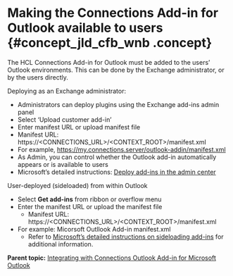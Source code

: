 # Making the Connections Add-in for Outlook available to users {#concept_jld_cfb_wnb .concept}

The HCL Connections Add-in for Outlook must be added to the users’ Outlook environments. This can be done by the Exchange administrator, or by the users directly.

Deploying as an Exchange administrator:

-   Administrators can deploy plugins using the Exchange add-ins admin panel
-   Select ‘Upload customer add-in’
-   Enter manifest URL or upload manifest file
-   Manifest URL: https://<CONNECTIONS\_URL\>/<CONTEXT\_ROOT\>/manifest.xml
-   For example, https://my.connections.server/outlook-addin/manifest.xml
-   As Admin, you can control whether the Outlook add-in automatically appears or is available to users
-   Microsoft’s detailed instructions: [Deploy add-ins in the admin center](https://docs.microsoft.com/en-us/microsoft-365/admin/manage/manage-deployment-of-add-ins?view=o365-worldwide)

User-deployed \(sideloaded\) from within Outlook

-   Select **Get add-ins** from ribbon or overflow menu
-   Enter the manifest URL or upload the manifest file
    -   Manifest URL: https://<CONNECTIONS\_URL\>/<CONTEXT\_ROOT\>/manifest.xml
-   For example: Micorsoft Outllook Add-in manifest.xml
    -   Refer to [Microsoft’s detailed instructions on sideloading add-ins](https://docs.microsoft.com/en-us/office/dev/add-ins/outlook/sideload-outlook-add-ins-for-testing) for additional information.

**Parent topic:** [Integrating with Connections Outlook Add-in for Microsoft Outlook](../install/cp_3p_outlook_addin_container.md)

